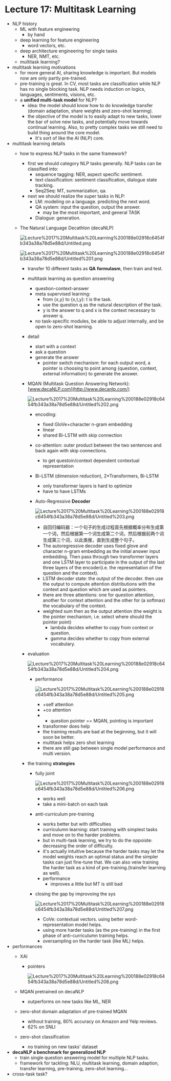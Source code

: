 # Lecture 17: Multitask Learning

- NLP history
    - ML with feature engineering
        - by hand
    - deep learning for feature engineering
        - word vectors, etc.
    - deep architecture engineering for single tasks
        - NER, NMT, etc.
    - multitask learning?
- multitask learning motivations
    - for more general AI, sharing knowledge is important. But models now are only partly pre-trained.
    - pre-training is great. In CV, most tasks are classification while NLP has no single blocking task. NLP needs induction on logics, languages, sentiments, visions, etc.
    - a **unified multi-task model** for NLP?
        - idea: the model should know how to do knowledge transfer (domain adaptation, share weights and zero-shot learning).
        - the objective of the model is to easily adapt to new tasks, lower the bar of solve new tasks, and potentially move towards continual learning. Also, to pretty complex tasks we still need to build thing around the core model.
            - It's sort of like the AI (NLP) core.
- multitask learning details
    - how to express NLP tasks in the same framework?
        - first we should category NLP tasks generally. NLP tasks can be classified into:
            - sequence tagging: NER, aspect specific sentiment.
            - text classification: sentiment classification, dialogue state tracking.
            - Seq2Seq: MT, summarization, qa.
        - next we should realize the super tasks in NLP:
            - LM: modeling on a language. predicting the next word.
            - QA system: input the question, output the answer.
                - may be the most important, and general TASK
            - Dialogue: generation.
    - The Natural Language Decathlon (decaNLP)

        ![Lecture%2017%20Multitask%20Learning%200188e02918c6454fb343a38a78d5e88d/Untitled.png](Lecture%2017%20Multitask%20Learning%200188e02918c6454fb343a38a78d5e88d/Untitled.png)

        ![Lecture%2017%20Multitask%20Learning%200188e02918c6454fb343a38a78d5e88d/Untitled%201.png](Lecture%2017%20Multitask%20Learning%200188e02918c6454fb343a38a78d5e88d/Untitled%201.png)

        - transfer 10 different tasks as **QA** **formulasm**, then train and test.
        - multitask learning as question answering
            - question-context-answer
            - meta supervised learning:
                - from {x,y} to {x,t,y}: t is the task.
                - use the question q as the natural description of the task.
                - y is the answer to q and x is the context necessary to answer q.
            - no task-specific modules, be able to adjust internally, and be open to zero-shot learning.
        - detail
            - start with a context
            - ask a question
            - generate the answer
                - pointer switch mechanism: for each output word, a pointer is choosing to point among {question, context, external information} to generate the answer.
        - MQAN (Multitask Question Answering Network): [www.decaNLP.com](http://www.decanlp.com/)

            ![Lecture%2017%20Multitask%20Learning%200188e02918c6454fb343a38a78d5e88d/Untitled%202.png](Lecture%2017%20Multitask%20Learning%200188e02918c6454fb343a38a78d5e88d/Untitled%202.png)

            - encoding:
                - fixed GloVe+character n-gram embedding
                - linear
                - shared Bi-LSTM with skip connection
            - co-attention: outer product between the two sentences and back again with skip connections.
                - to get questoin/context dependent contextual representation
            - Bi-LSTM (dimension reduction), 2\*Transformers, Bi-LSTM
                - only transformer layers is hard to optimize
                - have to have LSTMs
            - Auto-Regressive **Decoder**

                ![Lecture%2017%20Multitask%20Learning%200188e02918c6454fb343a38a78d5e88d/Untitled%203.png](Lecture%2017%20Multitask%20Learning%200188e02918c6454fb343a38a78d5e88d/Untitled%203.png)

                - 自回归编码器：一个句子的生成过程首先根据概率分布生成第一个词，然后根据第一个词生成第二个词，然后根据前两个词生成第三个词，以此类推，直到生成整个句子。
                - The autoregressive decoder uses fixed glove and character n-gram embedding as the initial answer input embedding. Then pass through two transformer layers and one LSTM layer to participate in the output of the last three layers of the encoder(i.e. the representation of the question and the context).
                - LSTM decoder state: the output of the decoder. then use the output to compute attention distributions with the context and question which are used as pointers.
                - there are three attentions: one for question attention, another for context attention and the other for (a softmax) the vocabulary of the context.
                - weighted sum then as the output attention (the weight is the pointer mechanism, i.e. select where should the pointer point)
                    - lambda decides whether to copy from context or question.
                    - gamma decides whether to copy from external vocabulary.
        - evaluation

            ![Lecture%2017%20Multitask%20Learning%200188e02918c6454fb343a38a78d5e88d/Untitled%204.png](Lecture%2017%20Multitask%20Learning%200188e02918c6454fb343a38a78d5e88d/Untitled%204.png)

            - performance

                ![Lecture%2017%20Multitask%20Learning%200188e02918c6454fb343a38a78d5e88d/Untitled%205.png](Lecture%2017%20Multitask%20Learning%200188e02918c6454fb343a38a78d5e88d/Untitled%205.png)

                - +self attention
                - +co attention
                - + question pointer == MQAN, pointing is important
                - transformer does help
                - the training results are bad at the beginning, but it will soon be better.
                - multitask helps zero shot learning
                - there are still gap between single model performance and multi version.
        - the training **strategies**
            - fully joint

                ![Lecture%2017%20Multitask%20Learning%200188e02918c6454fb343a38a78d5e88d/Untitled%206.png](Lecture%2017%20Multitask%20Learning%200188e02918c6454fb343a38a78d5e88d/Untitled%206.png)

                - works well
                - take a mini-batch on each task
            - anti-curriculum pre-training
                - works better but with difficulties
                - curriculumn learning: start training with simplest tasks and move on to the harder problems.
                - but in multi-task learning, we try to do the oppoiste: decreasing the order of difficulty.
                - it's actually intuitive because the harder tasks may let the model weights reach an optimal status and the simpler tasks can just fine-tune that. We can also veiw training the harder task as a kind of pre-training.(trainsfer learning as well).
                - performance
                    - improves a little but MT is still bad
            - closing the gap by improvoing the sys

                ![Lecture%2017%20Multitask%20Learning%200188e02918c6454fb343a38a78d5e88d/Untitled%207.png](Lecture%2017%20Multitask%20Learning%200188e02918c6454fb343a38a78d5e88d/Untitled%207.png)

                - CoVe: contextual vectors. using better word-representation model helps.
                - using more harder tasks (as the pre-training) in the first phase of anti-curriculumn training helps.
                - oversampling on the harder task (like ML) helps.
- performances
    - XAI
        - pointers

            ![Lecture%2017%20Multitask%20Learning%200188e02918c6454fb343a38a78d5e88d/Untitled%208.png](Lecture%2017%20Multitask%20Learning%200188e02918c6454fb343a38a78d5e88d/Untitled%208.png)

    - MQAN pretrained on decaNLP
        - outperforms on new tasks like ML, NER
    - zero-shot domain adaptation of pre-trained MQAN
        - without training, 80% accuracy on Amazon and Yelp reviews.
        - 62% on SNLI
    - zero-shot classification
        - no training on new tasks' dataset
- **decaNLP a benchmark for generalized NLP**
    - train single question answering model for multiple NLP tasks.
    - framework for tackling: NLU, multitask learning, domain adaption, transfer learning, pre-training, zero-shot learning...
- cross-task task?